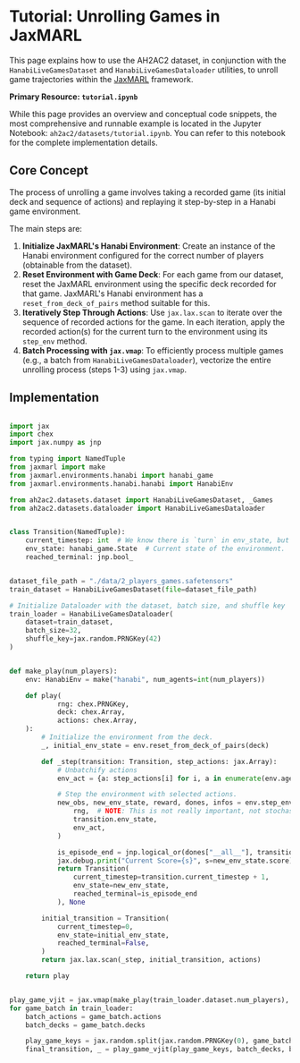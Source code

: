 # Tutorial: Unrolling Games in JaxMARL

This page explains how to use the AH2AC2 dataset, in conjunction with the `HanabiLiveGamesDataset` and `HanabiLiveGamesDataloader` utilities, to unroll game trajectories within the [JaxMARL](https://github.com/InstaDeepAI/JaxMARL) framework.

**Primary Resource: `tutorial.ipynb`**

While this page provides an overview and conceptual code snippets, the most comprehensive and runnable example is located in the Jupyter Notebook: `ah2ac2/datasets/tutorial.ipynb`. You can refer to this notebook for the complete implementation details.

## Core Concept

The process of unrolling a game involves taking a recorded game (its initial deck and sequence of actions) and replaying it step-by-step in a Hanabi game environment.

The main steps are:

1.  **Initialize JaxMARL's Hanabi Environment**: Create an instance of the Hanabi environment configured for the correct number of players (obtainable from the dataset).
2.  **Reset Environment with Game Deck**: For each game from our dataset, reset the JaxMARL environment using the specific deck recorded for that game. JaxMARL's Hanabi environment has a `reset_from_deck_of_pairs` method suitable for this.
3.  **Iteratively Step Through Actions**: Use `jax.lax.scan` to iterate over the sequence of recorded actions for the game. In each iteration, apply the recorded action(s) for the current turn to the environment using its `step_env` method.
4.  **Batch Processing with `jax.vmap`**: To efficiently process multiple games (e.g., a batch from `HanabiLiveGamesDataloader`), vectorize the entire unrolling process (steps 1-3) using `jax.vmap`.

## Implementation

```python

import jax
import chex
import jax.numpy as jnp

from typing import NamedTuple
from jaxmarl import make
from jaxmarl.environments.hanabi import hanabi_game
from jaxmarl.environments.hanabi.hanabi import HanabiEnv

from ah2ac2.datasets.dataset import HanabiLiveGamesDataset, _Games
from ah2ac2.datasets.dataloader import HanabiLiveGamesDataloader


class Transition(NamedTuple):
    current_timestep: int  # We know there is `turn` in env_state, but game might reset!
    env_state: hanabi_game.State  # Current state of the environment.
    reached_terminal: jnp.bool_


dataset_file_path = "./data/2_players_games.safetensors"
train_dataset = HanabiLiveGamesDataset(file=dataset_file_path)

# Initialize Dataloader with the dataset, batch size, and shuffle key
train_loader = HanabiLiveGamesDataloader(
    dataset=train_dataset,
    batch_size=32,
    shuffle_key=jax.random.PRNGKey(42)
)


def make_play(num_players):
    env: HanabiEnv = make("hanabi", num_agents=int(num_players))

    def play(
            rng: chex.PRNGKey,
            deck: chex.Array,
            actions: chex.Array,
    ):
        # Initialize the environment from the deck.
        _, initial_env_state = env.reset_from_deck_of_pairs(deck)

        def _step(transition: Transition, step_actions: jax.Array):
            # Unbatchify actions
            env_act = {a: step_actions[i] for i, a in enumerate(env.agents)}

            # Step the environment with selected actions.
            new_obs, new_env_state, reward, dones, infos = env.step_env(
                rng,  # NOTE: This is not really important, not stochastic.
                transition.env_state,
                env_act,
            )

            is_episode_end = jnp.logical_or(dones["__all__"], transition.reached_terminal)
            jax.debug.print("Current Score={s}", s=new_env_state.score)
            return Transition(
                current_timestep=transition.current_timestep + 1,
                env_state=new_env_state,
                reached_terminal=is_episode_end
            ), None

        initial_transition = Transition(
            current_timestep=0,
            env_state=initial_env_state,
            reached_terminal=False,
        )
        return jax.lax.scan(_step, initial_transition, actions)

    return play


play_game_vjit = jax.vmap(make_play(train_loader.dataset.num_players), in_axes=0)
for game_batch in train_loader:
    batch_actions = game_batch.actions
    batch_decks = game_batch.decks

    play_game_keys = jax.random.split(jax.random.PRNGKey(0), game_batch.game_ids.size)
    final_transition, _ = play_game_vjit(play_game_keys, batch_decks, batch_actions)
```